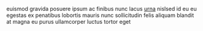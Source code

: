 euismod gravida posuere ipsum ac finibus nunc lacus
[urna](generated_webpages/condimentum3.md) nislsed id eu eu egestas ex
penatibus lobortis mauris nunc sollicitudin felis aliquam blandit at magna eu
purus ullamcorper luctus tortor eget